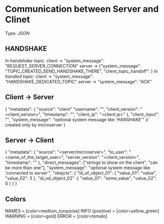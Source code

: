 # Communication between Server and Clinet
Type: *JSON*

## HANDSHAKE
*In handshake topic:*
client -> "system_message": "REQUEST_SERVER_CONNECTION"
server -> {"system_message": "TOPIC_CREATED_SEND_HANDSHAKE_THERE", "client_topic_handoff": <topic>}
*In handled topic:*
client -> "system_message": "HANDSHAKE_DEDICATED_TOPIC"
server -> "system_message": "ACK"


## Client -> Server
{
  "metadata": {
    "source": "client"
    "username": "<username>",
    "client_version": "<client_version>",
    "timestamp": "<timestamp>",
    "client_ip": "<client.ip>"
  },
  "client_input": "<string sent by an user>",
  "system_message": "optional system message like 'HANSHAKE'" // created only by microserver
}
## Server -> Client
{
  "metadata": {
    "source": "<server/microserver>",
    "to_user": "<name_of_the_target_user>",
    "server_version": "<client_version>",
    "timestamp": "<timestamp>"
  },
  "direct_messages": ["strings to show on the client", "can be more than one"],
  "system_message": "optional system message like 'connected to server'",
  "obejcts": {
    "id_of_object_01": {
      "value_01": "value",
      "value_02": 5
    },
    "id_od_object_02" :{
      "value_01": "some_value",
      "value_02": 0
    }
  }
}
## Colors
NAMES = [color=medium_turquoise]
INFO (positive) = [color=yellow_green]
WARNING = [color=gold]
ERROR = [color=tomato]